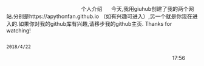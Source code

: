                                                    个人介绍
      今天,我用giuhub创建了我的两个网站.分别是https://apythonfan.github.io （如有兴趣可进入）,另一个就是你现在进入的.如果你对我的github库有兴趣,请移步我的github主页. Thanks for watching!
      
      
      
      
                                                                                                                2018/4/22
                                                                                                                17:56
      
      
      
      
      
      
      
      
      
      
      
      
      
      
      
      
      
      
                                                                  
                                                                                   
